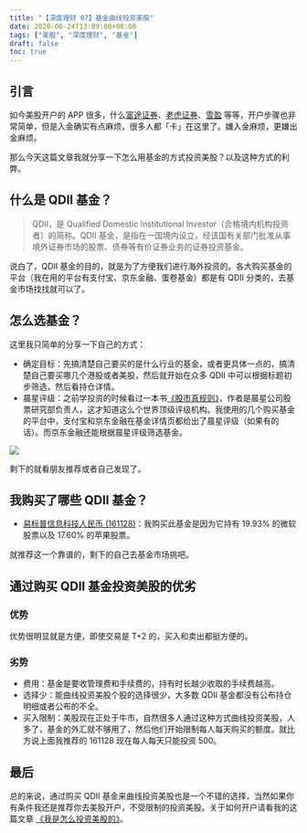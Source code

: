 ```yaml
---
title: "【深度理财 07】基金曲线投资美股"
date: 2020-06-24T13:09:00+08:00
tags: ["美股", "深度理财", "基金"] 
draft: false
toc: true
---
```


## 引言

如今美股开户的 APP 很多，什么[富途证券](https://link.3li3.com/futu)、[老虎证券](https://link.3li3.com/tiger)、[雪盈](https://link.3li3.com/xueying) 等等，开户步骤也非常简单，但是入金确实有点麻烦，很多人都「卡」在这里了。嫌入金麻烦，更嫌出金麻烦。

那么今天这篇文章我就分享一下怎么用基金的方式投资美股？以及这种方式的利弊。

<!--more-->

## 什么是 QDII 基金？

> QDII，是 Qualified Domestic Institutional Investor（合格境内机构投资者）的简称。QDII 基金，是指在一国境内设立，经该国有关部门批准从事境外证券市场的股票、债券等有价证券业务的证券投资基金。

说白了，QDII 基金的目的，就是为了方便我们进行海外投资的。各大购买基金的平台（我在用的平台有支付宝、京东金融、蛋卷基金）都是有 QDII 分类的，去基金市场找找就可以了。

## 怎么选基金？

这里我只简单的分享一下自己的方式：

- 确定目标：先搞清楚自己要买的是什么行业的基金，或者更具体一点的，搞清楚自己要买哪几个港股或者美股，然后就开始在众多 QDII 中可以根据标题初步筛选，然后看持仓详情。
- 晨星评级：之前学投资的时候看过一本书[《股市真规则》](https://book.douban.com/subject/1728725/)，作者是晨星公司股票研究部负责人，这才知道这么个世界顶级评级机构。我使用的几个购买基金的平台中，支付宝和京东金融在基金详情页都给出了晨星评级（如果有的话）。而京东金融还能根据晨星评级筛选基金。

![](https://img.forecho.com/woABK1.png)

剩下的就看朋友推荐或者自己发现了。

## 我购买了哪些 QDII 基金？

- [易标普信息科技人民币 (161128)](http://fund.eastmoney.com/161128.html)：我购买此基金是因为它持有 19.93% 的微软股票以及 17.60% 的苹果股票。

就推荐这一个靠谱的，剩下的自己去基金市场挑吧。

## 通过购买 QDII 基金投资美股的优劣

### 优势

优势很明显就是方便，即使交易是 T+2 的，买入和卖出都挺方便的。

### 劣势

- 费用：基金是要收管理费和手续费的，持有时长越少收取的手续费越高。
- 选择少：能曲线投资美股个股的选择很少，大多数 QDII 基金都没有公布持仓明细或者公布的不全。
- 买入限制：美股现在正处于牛市，自然很多人通过这种方式曲线投资美股，人多了，基金的外汇就不够用了，然后他们开始限制每人每天购买的额度。就比方说上面我推荐的 161128 现在每人每天只能投资 500。


## 最后

总的来说，通过购买 QDII 基金来曲线投资美股也是一个不错的选择，当然如果你有条件我还是推荐你去美股开户，不受限制的投资美股。关于如何开户请看我的这篇文章 [《我是怎么投资美股的》](https://blog.forecho.com/how-do-i-invest-in-american-stocks.html)。